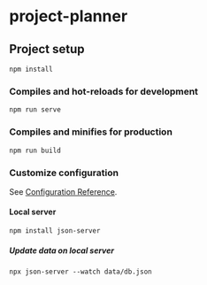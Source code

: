 # project-planner

## Project setup
```
npm install
```

### Compiles and hot-reloads for development
```
npm run serve
```

### Compiles and minifies for production
```
npm run build
```

### Customize configuration
See [Configuration Reference](https://cli.vuejs.org/config/).

#### Local server
```
npm install json-server
```

##### Update data on local server
```
npx json-server --watch data/db.json
```
